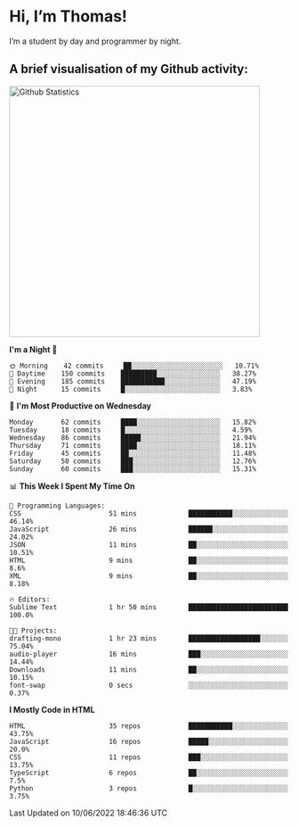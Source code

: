 # Hi, I’m Thomas!
I’m a student by day and programmer by night.

## A brief visualisation of my Github activity:

<img title="My Github Statistics" alt="Github Statistics" width="450px" src="https://github-readme-stats.vercel.app/api?username=thomasrettig&show_icons=true&include_all_commits=true&count_private=true&&hide=issues&theme=tokyonight&border_radius=6px"/>

<!--START_SECTION:waka-->
**I'm a Night 🦉** 

```text
🌞 Morning    42 commits     ██░░░░░░░░░░░░░░░░░░░░░░░   10.71% 
🌆 Daytime    150 commits    █████████░░░░░░░░░░░░░░░░   38.27% 
🌃 Evening    185 commits    ███████████░░░░░░░░░░░░░░   47.19% 
🌙 Night      15 commits     █░░░░░░░░░░░░░░░░░░░░░░░░   3.83%

```
📅 **I'm Most Productive on Wednesday** 

```text
Monday       62 commits     ████░░░░░░░░░░░░░░░░░░░░░   15.82% 
Tuesday      18 commits     █░░░░░░░░░░░░░░░░░░░░░░░░   4.59% 
Wednesday    86 commits     █████░░░░░░░░░░░░░░░░░░░░   21.94% 
Thursday     71 commits     ████░░░░░░░░░░░░░░░░░░░░░   18.11% 
Friday       45 commits     ██░░░░░░░░░░░░░░░░░░░░░░░   11.48% 
Saturday     50 commits     ███░░░░░░░░░░░░░░░░░░░░░░   12.76% 
Sunday       60 commits     ███░░░░░░░░░░░░░░░░░░░░░░   15.31%

```


📊 **This Week I Spent My Time On** 

```text
💬 Programming Languages: 
CSS                      51 mins             ███████████░░░░░░░░░░░░░░   46.14% 
JavaScript               26 mins             ██████░░░░░░░░░░░░░░░░░░░   24.02% 
JSON                     11 mins             ██░░░░░░░░░░░░░░░░░░░░░░░   10.51% 
HTML                     9 mins              ██░░░░░░░░░░░░░░░░░░░░░░░   8.6% 
XML                      9 mins              ██░░░░░░░░░░░░░░░░░░░░░░░   8.18%

🔥 Editors: 
Sublime Text             1 hr 50 mins        █████████████████████████   100.0%

🐱‍💻 Projects: 
drafting-mono            1 hr 23 mins        ██████████████████░░░░░░░   75.04% 
audio-player             16 mins             ███░░░░░░░░░░░░░░░░░░░░░░   14.44% 
Downloads                11 mins             ██░░░░░░░░░░░░░░░░░░░░░░░   10.15% 
font-swap                0 secs              ░░░░░░░░░░░░░░░░░░░░░░░░░   0.37%

```

**I Mostly Code in HTML** 

```text
HTML                     35 repos            ███████████░░░░░░░░░░░░░░   43.75% 
JavaScript               16 repos            █████░░░░░░░░░░░░░░░░░░░░   20.0% 
CSS                      11 repos            ███░░░░░░░░░░░░░░░░░░░░░░   13.75% 
TypeScript               6 repos             ██░░░░░░░░░░░░░░░░░░░░░░░   7.5% 
Python                   3 repos             █░░░░░░░░░░░░░░░░░░░░░░░░   3.75%

```



 Last Updated on 10/06/2022 18:46:36 UTC
<!--END_SECTION:waka-->
